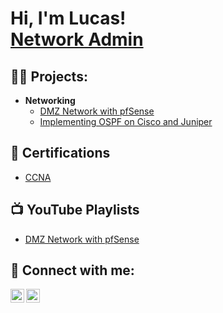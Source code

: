 <h1>Hi, I'm Lucas! <br/><a href="https://www.linkedin.com/in/lucasjabadie/">Network Admin</a>
<h2>👨‍💻 Projects:</h2>

- <b>Networking</b>
  - [DMZ Network with pfSense](https://github.com/labadietech/dmz-network-pfsense)
  - [Implementing OSPF on Cisco and Juniper](https://github.com/labadietech/implementing-ospf-cisco-juniper)
  
<h2>📄 Certifications</h2>

- [CCNA](https://www.credly.com/badges/a2fab605-d5fe-45cd-8dde-0e89a47a1758/linked_in_profile)

<h2>📺 YouTube Playlists</h2>

- [DMZ Network with pfSense](https://www.youtube.com/watch?v=chg6lG-5gS4&list=PLXv8PtRl7dcGusjH4zWEQKvl7H8PJ6Li0)

<h2> 🤳 Connect with me:</h2>

[<img align="left" alt="labadie | YouTube" width="22px" src="https://cdn.jsdelivr.net/npm/simple-icons@v3/icons/youtube.svg" />][youtube]
[<img align="left" alt="labadie | LinkedIn" width="22px" src="https://cdn.jsdelivr.net/npm/simple-icons@v3/icons/linkedin.svg" />][linkedin]

[youtube]: https://www.youtube.com/channel/UCrqNsZ86SjxdAxLP_x8rqQw
[linkedin]: https://www.linkedin.com/in/lucasjabadie/
